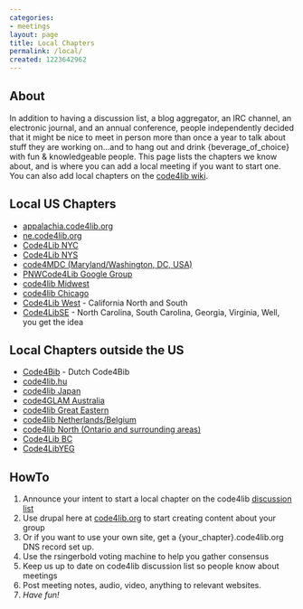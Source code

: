 ```yaml
---
categories:
- meetings
layout: page
title: Local Chapters
permalink: /local/
created: 1223642962
---
```

<h2>About</h2>

In addition to having a discussion list, a blog aggregator, an IRC channel, an electronic journal, and an annual conference, people independently decided that it might be nice to meet in person more than once a year to talk about stuff they are working on...and to hang out and drink {beverage_of_choice} with fun & knowledgeable people. This page lists the chapters we know about, and is where you can add a local meeting if you want to start one. You can also add local chapters on the <a href="http://wiki.code4lib.org/index.php/Main_Page#Local_.2F_Regional_Groups">code4lib wiki</a>.

<h2>Local US Chapters</h2>

<ul>
<li><a href="http://appalachia.code4lib.org">appalachia.code4lib.org</a></li>
<li><a href="http://ne.code4lib.org">ne.code4lib.org</a></li>
<li><a href="https://www.meetup.com/code4libnyc/">Code4Lib NYC</a></li>
<li><a href="http://ny3rs.org/code4libnys">Code4Lib NYS</a></li>
<li><a href="http://wiki.code4lib.org/index.php/MDC">code4MDC (Maryland/Washington, DC, USA)</a></li>
<li><a href="http://groups.google.com/group/pnwcode4lib?hl=en">PNWCode4Lib Google Group</a></li>
<li><a href="http://wiki.code4lib.org/index.php/Midwest">code4lib Midwest</a></li>
<li><a href="https://groups.google.com/forum/#!forum/chicode4lib">code4lib Chicago</a></li>
<li> <a href="http://wiki.code4lib.org/index.php/Western">Code4Lib West</a> - California North and South</li>
<li> <a href="http://wiki.code4lib.org/index.php/Southeast">Code4LibSE</a> - North Carolina, South Carolina, Georgia, Virginia, Well, you get the idea</li>
</ul>

<h2>Local Chapters outside the US</h2>

<ul>
<li> <a href="http://wiki.code4lib.org/index.php/NL">Code4Bib</a> - Dutch Code4Bib</li>
<li><a href="http://groups.google.com/group/ikr-fejlesztok/">code4lib.hu</a></li>
<li><a href="http://www.code4lib.jp/">code4lib Japan</a></li>
<li><a href="http://groups.google.com/group/code4glam">code4GLAM Australia</a></li>
<li><a href="http://wiki.code4lib.org/index.php/GreatEastern">code4lib Great Eastern</a></li>
<li><a href="http://wiki.code4lib.org/index.php/NL">code4lib Netherlands/Belgium </a></li>
<li><a href="http://wiki.code4lib.org/index.php/North">code4lib North (Ontario and surrounding areas)</a></li>
<li><a href="http://wiki.code4lib.org/index.php/BC">Code4Lib BC</a></li>
<li> <a href="http://wiki.code4lib.org/index.php/Edmonton">Code4LibYEG</a></li>
</ul>

<h2>HowTo</h2>

<ol>
<li>Announce your intent to start a local chapter on the code4lib <a href="http://dewey.library.nd.edu/mailing-lists/code4lib/">discussion list</a></li>
<li>Use drupal here at <a href="http://code4lib.org">code4lib.org</a> to start creating content about your group</li>
<li>Or if you want to use your own site, get a {your_chapter}.code4lib.org DNS record set up.</li>
<li>Use the rsingerbold voting machine to help you gather consensus</li>
<li>Keep us up to date on code4lib discussion list so people know about meetings</li>
<li>Post meeting notes, audio, video, anything to relevant websites.</li>
<li><em>Have fun!</em></li>
</ol>

<!--break-->
